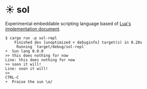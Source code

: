 # ☀️  sol

Experimental embeddable scripting language based of [Lua's implementation document](https://www.lua.org/doc/jucs05.pdf).

```
$ cargo run -p sol-repl
    Finished dev [unoptimized + debuginfo] target(s) in 0.28s
     Running `target/debug/sol-repl`
☀️  Sun lang 0.0.0
>> this does nothing for now
Line: this does nothing for now
>> soon it will!
Line: soon it will!
>>
CTRL-C
☀️  Praise the sun \o/
```
